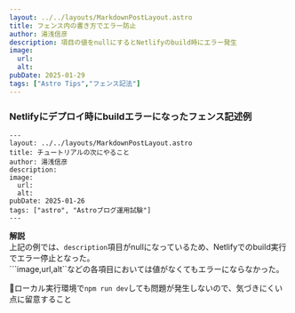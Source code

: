 ```yaml
---
layout: ../../layouts/MarkdownPostLayout.astro
title: フェンス内の書き方でエラー防止
author: 湯浅信彦
description: 項目の値をnullにするとNetlifyのbuild時にエラー発生
image:  
  url:  
  alt:  
pubDate: 2025-01-29
tags: ["Astro Tips","フェンス記法"]
---
```


### Netlifyにデプロイ時にbuildエラーになったフェンス記述例
```
---
layout: ../../layouts/MarkdownPostLayout.astro
title: チュートリアルの次にやること
author: 湯浅信彦
description:
image:
  url:
  alt:
pubDate: 2025-01-26
tags: ["astro", "Astroブログ運用試験"]
---
```

**解説**  
上記の例では、```description```項目がnullになっているため、Netlifyでのbuild実行でエラー停止となった。  
```image,url,alt``などの各項目においては値がなくてもエラーにならなかった。  

📌ローカル実行環境で```npm run dev```しても問題が発生しないので、気づきにくい点に留意すること
